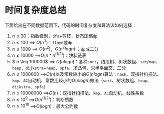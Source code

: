 <!--
 * @Description: 
 * @Author: fengxb
 * @Date: 2022-02-16 15:39:01
 * @LastEditor: fengxb
 * @LastEditTime: 2022-02-16 16:13:53
-->
# 时间复杂度总结 

下面给出在不同数据范围下，代码的时间复杂度和算法该如何选择：

1. $n \leq 30$：指数级别，`dfs`+剪枝，状态压缩`dp`
2. $n \leq 100$ ==> $O(n^3)$：`floyd`或`dp`
3. $n \leq 1000$ ==> $O(n^2)$，$O(n^2logn)$ ：`dp`或二分
4. $n \leq 10000$ ==>$O(n*n^{(1/2)})$：块状链表
5. $`n \leq 100000$ ==> $O(nlogn)$：各种`sort`，线段树、树状数组、`set`/`map`、`heap`、`dijkstra`+`heap`、`spfa`、求凸包、求半平面交、二分
6. $n \leq 1000000$ ==>$O(n)$以及常数较小的$O(nlogn)$算法：`hash`、双指针扫描法、`kmp`、`AC`自动机、常数比较小的$O(nlogn)$做法（`sort`、树状数组、`heap`、`dijkstra`、`spfa`）
7. $n \leq 10000000$ ==>$O(n)$：双指针扫描法、`kmp`、`AC`自动机、线性系数
8. $n \leq 10^9$ ==>$O(n^{(1/2)})$：判断质数
9. $n \leq 10^{18}$ ==>$O(logn)$：最大公约数
